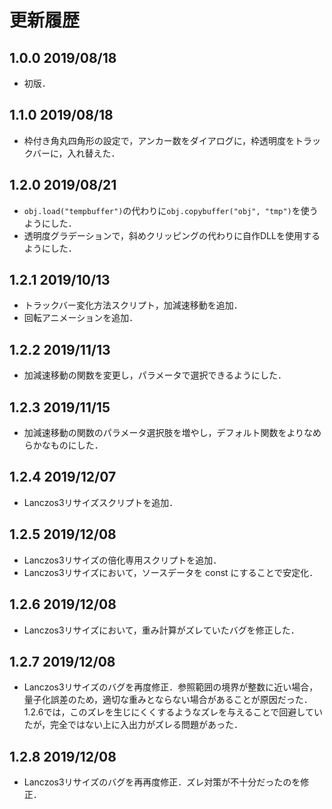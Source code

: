 # 更新履歴

## 1.0.0 2019/08/18
- 初版．

## 1.1.0 2019/08/18
- 枠付き角丸四角形の設定で，アンカー数をダイアログに，枠透明度をトラックバーに，入れ替えた．

## 1.2.0 2019/08/21
- `obj.load("tempbuffer")`の代わりに`obj.copybuffer("obj", "tmp")`を使うようにした．
- 透明度グラデーションで，斜めクリッピングの代わりに自作DLLを使用するようにした．

## 1.2.1 2019/10/13
- トラックバー変化方法スクリプト，加減速移動を追加．
- 回転アニメーションを追加．

## 1.2.2 2019/11/13
- 加減速移動の関数を変更し，パラメータで選択できるようにした．

## 1.2.3 2019/11/15
- 加減速移動の関数のパラメータ選択肢を増やし，デフォルト関数をよりなめらかなものにした．

## 1.2.4 2019/12/07
- Lanczos3リサイズスクリプトを追加．

## 1.2.5 2019/12/08
- Lanczos3リサイズの倍化専用スクリプトを追加．
- Lanczos3リサイズにおいて，ソースデータを const にすることで安定化．

## 1.2.6 2019/12/08
- Lanczos3リサイズにおいて，重み計算がズレていたバグを修正した．

## 1.2.7 2019/12/08
- Lanczos3リサイズのバグを再度修正．参照範囲の境界が整数に近い場合，量子化誤差のため，適切な重みとならない場合があることが原因だった．
1.2.6では，このズレを生じにくくするようなズレを与えることで回避していたが，完全ではない上に入出力がズレる問題があった．

## 1.2.8 2019/12/08
- Lanczos3リサイズのバグを再再度修正．ズレ対策が不十分だったのを修正．
